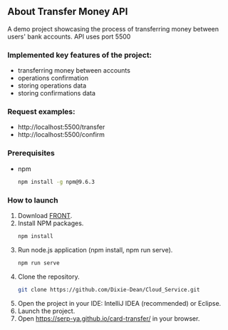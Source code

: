 ## About Transfer Money API ##
A demo project showcasing the process of transferring money between users' bank accounts. API uses port 5500 

### Implemented key features of the project: ###
* transferring money between accounts
* operations confirmation
* storing operations data
* storing confirmations data

### Request examples: ###
* http://localhost:5500/transfer  
* http://localhost:5500/confirm

### Prerequisites ###
* npm
  ```sh
  npm install -g npm@9.6.3
  ```

### How to launch ###
1. Download [FRONT](https://github.com/serp-ya/card-transfer).
2. Install NPM packages.
   ```sh
   npm install
   ```
3. Run node.js application (npm install, npm run serve).
   ```sh
   npm run serve
   ```
4. Clone the repository.
   ```sh
   git clone https://github.com/Dixie-Dean/Cloud_Service.git
   ```
5. Open the project in your IDE: IntelliJ IDEA (recommended) or Eclipse.
6. Launch the project.
7. Open https://serp-ya.github.io/card-transfer/ in your browser.
